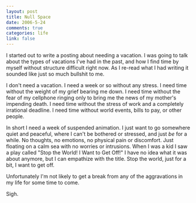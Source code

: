 ```yaml
--- 
layout: post
title: Null Space
date: 2006-5-24
comments: true
categories: life
link: false
---
```

I started out to write a posting about needing a vacation. I was going to talk about the types of vacations I've had in the past, and how I find time by myself without structure difficult right now. As I re-read what I had writing it sounded like just so much bullshit to me.

I don't need a vacation. I need a week or so without any stress. I need time without the weight of my grief bearing me down. I need time without the fear of my cellphone ringing only to bring me the news of my mother's impending death. I need time without the stress of work and a completely irrational deadline. I need time without world events, bills to pay, or other people.

In short I need a week of suspended animation. I just want to go somewhere quiet and peaceful, where I can't be bothered or stressed, and just <i>be</i> for a while. No thoughts, no emotions, no physical pain or discomfort. Just floating on a calm sea with no worries or intrusions. When I was a kid I saw a play called "Stop the World! I Want to Get Off!" I have no idea what it was about anymore, but I can empathize with the title. Stop the world, just for a bit, I want to get off.

Unfortunately I'm not likely to get a break from any of the aggravations in my life for some time to come.

Sigh.

